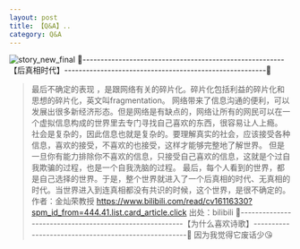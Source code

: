 ```yaml
---
layout: post
title: 【Q&A】..
category: Q&A
---
```

![story_new_final](http://rab41f8zg.hd-bkt.clouddn.com/img/story_new_final_0322.png)
🍑--------------------------------------------------------【后真相时代】--------------------------------------------------------🍑
>最后不确定的表现 ，是跟网络有关的碎片化。碎片化包括利益的碎片化和思想的碎片化，英文叫fragmentation。
>网络带来了信息沟通的便利，可以发展出很多新经济形态。但是网络是有缺点的，网络让所有的网民可以在一个虚拟信息构成的世界里去专门寻找自己喜欢的东西，很容易让人上瘾。
>社会是复杂的，因此信息也就是复杂的。要理解真实的社会，应该接受各种信息，喜欢的接受，不喜欢的也接受，这样才能够完整地了解世界。
>但是一旦你有能力排除你不喜欢的信息，只接受自己喜欢的信息，这就是个过自我欺骗的过程，也是一个自我洗脑的过程。
>最后，每个人看到的世界，都是自己选择的世界。于是，整个世界就进入了一个后真相的时代、无真相的时代。当世界进入到连真相都没有共识的时候，这个世界，是很不确定的。 
>作者：金灿荣教授 https://www.bilibili.com/read/cv16116330?spm_id_from=444.41.list.card_article.click 出处：bilibili
🍑--------------------------------------------------------【为什么喜欢诗歌】-----------------------------------------------------🍑
>因为我觉得它废话少😘


